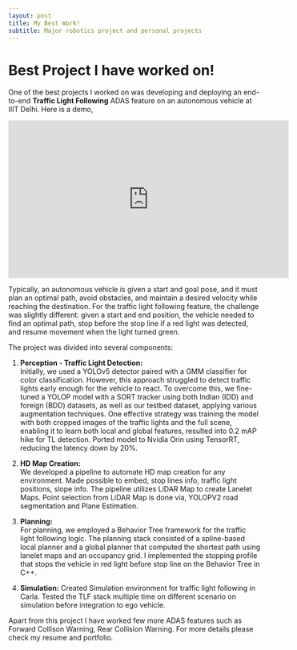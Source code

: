 ```yaml
---
layout: post
title: My Best Work!
subtitle: Major robotics project and personal projects
---
```




# Best Project I have worked on!

One of the best projects I worked on was developing and deploying an end-to-end **Traffic Light Following** ADAS feature on an autonomous vehicle at IIIT Delhi. Here is a demo,

<div class="col-md-6">
    <iframe width="560" height="315" src="https://www.youtube.com/embed/Yhju9OP4RS8" frameborder="0" allow="accelerometer; autoplay; clipboard-write; encrypted-media; gyroscope; picture-in-picture" allowfullscreen></iframe>
</div>

Typically, an autonomous vehicle is given a start and goal pose, and it must plan an optimal path, avoid obstacles, and maintain a desired velocity while reaching the destination. For the traffic light following feature, the challenge was slightly different: given a start and end position, the vehicle needed to find an optimal path, stop before the stop line if a red light was detected, and resume movement when the light turned green.

The project was divided into several components:

1. **Perception - Traffic Light Detection:**  
   Initially, we used a YOLOv5 detector paired with a GMM classifier for color classification. However, this approach struggled to detect traffic lights early enough for the vehicle to react. To overcome this, we fine-tuned a YOLOP model with a SORT tracker using both Indian (IDD) and foreign (BDD) datasets, as well as our testbed dataset, applying various augmentation techniques. One effective strategy was training the model with both cropped images of the traffic lights and the full scene, enabling it to learn both local and global features, resulted into 0.2 mAP hike for TL detection. Ported model to Nvidia Orin using TensorRT, reducing the latency down by 20%.

2. **HD Map Creation:**  
   We developed a pipeline to automate HD map creation for any environment. Made possible to embed, stop lines info, traffic light positions, slope info.  The pipeline utilizes LiDAR Map to create Lanelet Maps. Point selection from LiDAR Map is done via, YOLOPV2 road segmentation and Plane Estimation.

3. **Planning:**  
   For planning, we employed a Behavior Tree framework for the traffic light following logic. The planning stack consisted of a spline-based local planner and a global planner that computed the shortest path using lanelet maps and an occupancy grid. I implemented the stopping profile that stops the vehicle in red light before stop line on the Behavior Tree in C++.

4. **Simulation:**
	Created Simulation environment for traffic light following in Carla. Tested the TLF stack multiple time on different scenario on simulation before integration to ego vehicle. 		

Apart from this project I have worked few more ADAS features such as Forward Collison Warning, Rear Collision Warning. For more details please check my resume and portfolio.
